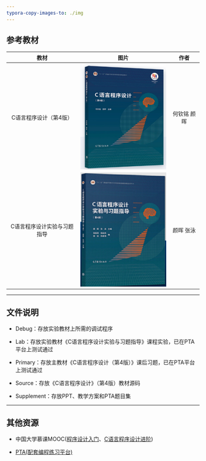 ```yaml
---
typora-copy-images-to: ./img
---
```


## 参考教材

|            教材             |                            图片                             |    作者     |
| :-------------------------: | :---------------------------------------------------------: | :---------: |
|   C语言程序设计（第4版）    | ![image-20231227203813529](img/image-20231227203813529.png) | 何钦铭 颜晖 |
| C语言程序设计实验与习题指导 | ![image-20231227210437299](img/image-20231227210437299.png) |  颜晖 张泳  |

------



## 文件说明

- Debug：存放实验教材上所需的调试程序

- Lab：存放实验教材《C语言程序设计实验与习题指导》课程实验，已在PTA平台上测试通过


- Primary：存放主教材《C语言程序设计（第4版）》课后习题，已在PTA平台上测试通过


- Source：存放《C语言程序设计》（第4版）教材源码


- Supplement：存放PPT、教学方案和PTA题目集


------



## 其他资源

- 中国大学慕课MOOC(<a href="https://www.icourse163.org/course/ZJU-199001">程序设计入门</a>、<a href="https://www.icourse163.org/course/ZJU-200001">C语言程序设计进阶</a>)

- <a href="https://pintia.cn/home">PTA(配套编程练习平台)</a>

